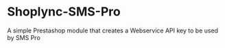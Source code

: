# Shoplync-SMS-Pro
A simple Prestashop module that creates a Webservice API key to be used by SMS Pro
